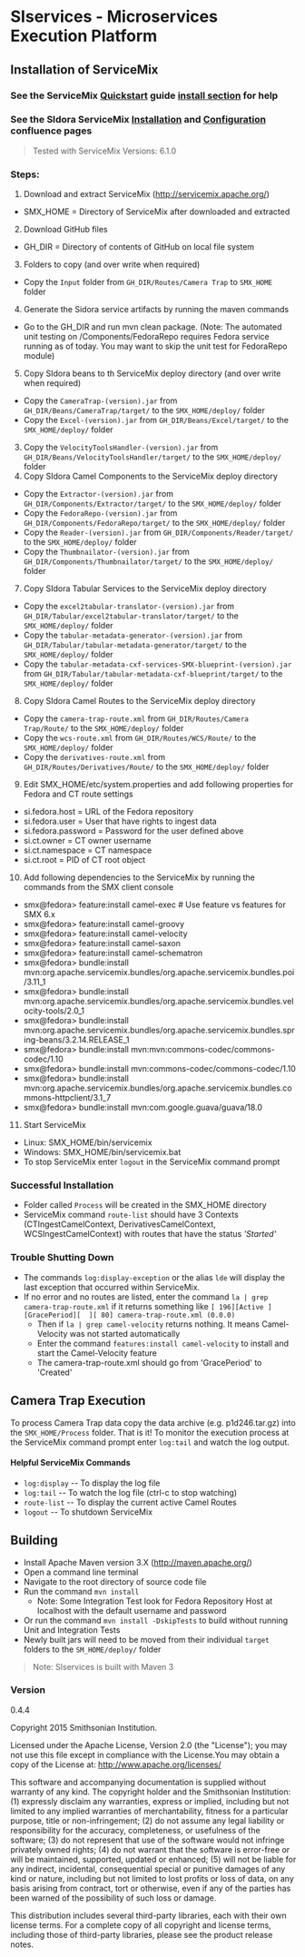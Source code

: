 # SIservices - Microservices Execution Platform

## Installation of ServiceMix
### See the ServiceMix [Quickstart](http://servicemix.apache.org/docs/5.0.x/quickstart/index.html) guide [install section](http://servicemix.apache.org/docs/5.0.x/quickstart/installation.html) for help 
### See the SIdora ServiceMix [Installation](https://confluence.si.edu/display/SIDKB/Install+and+Configure+ServiceMix) and [Configuration](https://confluence.si.edu/display/SIDKB/Configure+ServiceMix+for+SIdora+Services) confluence pages
> Tested with ServiceMix Versions: 6.1.0

### Steps:
1. Download and extract ServiceMix (http://servicemix.apache.org/)
 - SMX_HOME = Directory of ServiceMix after downloaded and extracted
2. Download GitHub files
  - GH_DIR = Directory of contents of GitHub on local file system
3. Folders to copy (and over write when required)
  - Copy the `Input` folder from `GH_DIR/Routes/Camera Trap` to `SMX_HOME` folder
4. Generate the Sidora service artifacts by running the maven commands
  - Go to the GH_DIR and run mvn clean package.  (Note: The automated unit testing on /Components/FedoraRepo requires Fedora service running as of today.  You may want to skip the unit test for FedoraRepo module)
5. Copy SIdora beans to th ServiceMix deploy directory (and over write when required)
  - Copy the `CameraTrap-(version).jar` from `GH_DIR/Beans/CameraTrap/target/` to the `SMX_HOME/deploy/` folder
  - Copy the `Excel-(version).jar` from `GH_DIR/Beans/Excel/target/` to the `SMX_HOME/deploy/` folder
  3. Copy the `VelocityToolsHandler-(version).jar` from `GH_DIR/Beans/VelocityToolsHandler/target/` to the `SMX_HOME/deploy/` folder
6. Copy SIdora Camel Components to the ServiceMix deploy directory
  - Copy the `Extractor-(version).jar` from `GH_DIR/Components/Extractor/target/` to the `SMX_HOME/deploy/` folder
  - Copy the `FedoraRepo-(version).jar` from `GH_DIR/Components/FedoraRepo/target/` to the `SMX_HOME/deploy/` folder
  - Copy the `Reader-(version).jar` from `GH_DIR/Components/Reader/target/` to the `SMX_HOME/deploy/` folder
  - Copy the `Thumbnailator-(version).jar` from `GH_DIR/Components/Thumbnailator/target/` to the `SMX_HOME/deploy/` folder
7. Copy SIdora Tabular Services to the ServiceMix deploy directory
  - Copy the `excel2tabular-translator-(version).jar` from `GH_DIR/Tabular/excel2tabular-translator/target/` to the `SMX_HOME/deploy/` folder
  - Copy the `tabular-metadata-generator-(version).jar` from `GH_DIR/Tabular/tabular-metadata-generator/target/` to the `SMX_HOME/deploy/` folder
  - Copy the `tabular-metadata-cxf-services-SMX-blueprint-(version).jar` from `GH_DIR/Tabular/tabular-metadata-cxf-blueprint/target/` to the `SMX_HOME/deploy/` folder
8. Copy SIdora Camel Routes to the ServiceMix deploy directory
  - Copy the `camera-trap-route.xml` from `GH_DIR/Routes/Camera Trap/Route/` to the `SMX_HOME/deploy/` folder
  - Copy the `wcs-route.xml` from `GH_DIR/Routes/WCS/Route/` to the `SMX_HOME/deploy/` folder
  - Copy the `derivatives-route.xml` from `GH_DIR/Routes/Derivatives/Route/` to the `SMX_HOME/deploy/` folder
9. Edit SMX_HOME/etc/system.properties and add following properties for Fedora and CT route settings
  - si.fedora.host = URL of the Fedora repository
  - si.fedora.user = User that have rights to ingest data
  - si.fedora.password = Password for the user defined above
  - si.ct.owner = CT owner username
  - si.ct.namespace = CT namespace
  - si.ct.root = PID of CT root object
10. Add following dependencies to the ServiceMix by running the commands from the SMX client console
  - smx@fedora> feature:install camel-exec # Use feature vs features for SMX 6.x
  - smx@fedora> feature:install camel-groovy
  - smx@fedora> feature:install camel-velocity
  - smx@fedora> feature:install camel-saxon
  - smx@fedora> feature:install camel-schematron
  - smx@fedora> bundle:install mvn:org.apache.servicemix.bundles/org.apache.servicemix.bundles.poi/3.11_1
  - smx@fedora> bundle:install mvn:org.apache.servicemix.bundles/org.apache.servicemix.bundles.velocity-tools/2.0_1
  - smx@fedora> bundle:install mvn:org.apache.servicemix.bundles/org.apache.servicemix.bundles.spring-beans/3.2.14.RELEASE_1
  - smx@fedora> bundle:install mvn:mvn:commons-codec/commons-codec/1.10
  - smx@fedora> bundle:install mvn:commons-codec/commons-codec/1.10
  - smx@fedora> bundle:install mvn:org.apache.servicemix.bundles/org.apache.servicemix.bundles.commons-httpclient/3.1_7
  - smx@fedora> bundle:install mvn:com.google.guava/guava/18.0
11. Start ServiceMix
  - Linux: SMX_HOME/bin/servicemix 
  - Windows: SMX_HOME/bin/servicemix.bat
- To stop ServiceMix enter `logout` in the ServiceMix command prompt

### Successful Installation
- Folder called `Process` will be created in the SMX_HOME directory
- ServiceMix command `route-list` should have 3 Contexts (CTIngestCamelContext, DerivativesCamelContext, WCSIngestCamelContext) with routes that have the status _'Started'_

### Trouble Shutting Down
- The commands `log:display-exception` or the alias `lde` will display the last exception that occurred within ServiceMix.
- If no error and no routes are listed, enter the command `la | grep camera-trap-route.xml` if it returns something like `[ 196][Active ][GracePeriod][  ][ 80] camera-trap-route.xml (0.0.0)`
    - Then if `la | grep camel-velocity` returns nothing. It means Camel-Velocity was not started automatically
    - Enter the command `features:install camel-velocity` to install and start the Camel-Velocity feature
    - The camera-trap-route.xml should go from 'GracePeriod' to 'Created'

## Camera Trap Execution
To process Camera Trap data copy the data archive (e.g. p1d246.tar.gz) into the `SMX_HOME/Process` folder. That is it! To monitor the execution process at the ServiceMix command prompt enter `log:tail` and watch the log output.

#### Helpful ServiceMix Commands
- `log:display` -- To display the log file
- `log:tail` -- To watch the log file (ctrl-c to stop watching)
- `route-list` -- To display the current active Camel Routes
- `logout` -- To shutdown ServiceMix

## Building 
- Install Apache Maven version 3.X (http://maven.apache.org/)
- Open a command line terminal
- Navigate to the root directory of source code file
- Run the command `mvn install`
    - Note: Some Integration Test look for Fedora Repository Host at localhost with the default username and password
- Or run the command `mvn install -DskipTests` to build without running Unit and Integration Tests    
- Newly built jars will need to be moved from their individual `target` folders to the `SM_HOME/deploy/` folder

> Note: SIservices is built with Maven 3

### Version
0.4.4

Copyright 2015 Smithsonian Institution.

Licensed under the Apache License, Version 2.0 (the "License"); you may not
use this file except in compliance with the License.You may obtain a copy of
the License at: http://www.apache.org/licenses/

This software and accompanying documentation is supplied without
warranty of any kind. The copyright holder and the Smithsonian Institution:
(1) expressly disclaim any warranties, express or implied, including but not
limited to any implied warranties of merchantability, fitness for a
particular purpose, title or non-infringement; (2) do not assume any legal
liability or responsibility for the accuracy, completeness, or usefulness of
the software; (3) do not represent that use of the software would not
infringe privately owned rights; (4) do not warrant that the software
is error-free or will be maintained, supported, updated or enhanced;
(5) will not be liable for any indirect, incidental, consequential special
or punitive damages of any kind or nature, including but not limited to lost
profits or loss of data, on any basis arising from contract, tort or
otherwise, even if any of the parties has been warned of the possibility of
such loss or damage.

This distribution includes several third-party libraries, each with their own
license terms. For a complete copy of all copyright and license terms, including
those of third-party libraries, please see the product release notes.
